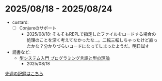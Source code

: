 # 2025/08/18 - 2025/08/24

- custard:
    - [ ] Conjureのサポート
        - 2025/08/18: そもそもREPLで指定したファイルをロードする場合の処理のことを深く考えてなかったな...。二転三転しちゃったけど直ったかな？分かりづらいコードになってしまったようだ。明日試す
- 読書など:
    - [型システム入門 プログラミング言語と型の理論](https://www.ohmsha.co.jp/book/9784274069116/)
        - 2025/08/18

[先週の記録はこちら](https://github.com/igrep/daily-commits/blob/2146d925db2113d38db36bfda382d937f7021ac7/yesterday.md)
